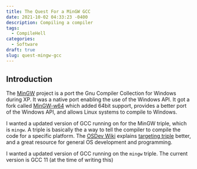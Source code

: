 ```yaml
---
title: The Quest For a MinGW GCC
date: 2021-10-02 04:33:23 -0400
description: Compiling a compiler
tags:
  - CompileHell
categories:
  - Software
draft: true
slug: quest-mingw-gcc
---
```


## Introduction

The [MinGW](https://osdn.net/projects/mingw/) project is a port the Gnu
Compiler Collection for Windows during XP. It was a native port enabling the
use of the Windows API. It got a fork called [MinGW-w64](https://mingw-w64.org)
which added 64bit support, provides a better port of the Windows API, and
allows Linux systems to compile to Windows.

I wanted a updated version of GCC running on for the MinGW triple, which is
`mingw`. A triple is basically the a way to tell the compiler to compile the
code for a specific platform. The [OSDev Wiki][1] explains [targeting triple][2]
better, and a great resource for general OS development and programming.

I wanted a updated version of GCC running on the `mingw` triple. The current
version is GCC 11 (at the time of writing this)

[1]: <https://wiki.osdev.org>
[2]: <https://wiki.osdev.org/Target_Triplet>
